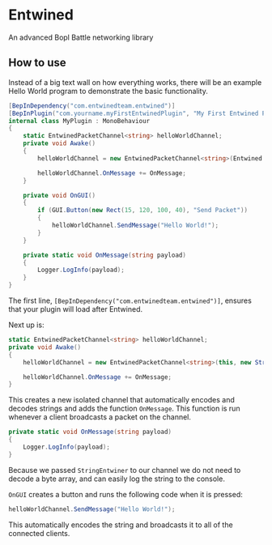 # Entwined
An advanced Bopl Battle networking library

## How to use
Instead of a big text wall on how everything works, there will be an example Hello World program to demonstrate the basic functionality.

```c#
[BepInDependency("com.entwinedteam.entwined")]
[BepInPlugin("com.yourname.myFirstEntwinedPlugin", "My First Entwined Plugin", 1.0.0)]
internal class MyPlugin : MonoBehaviour
{
    static EntwinedPacketChannel<string> helloWorldChannel;
    private void Awake()
    {
        helloWorldChannel = new EntwinedPacketChannel<string>(Entwined.instance, new StringEntwiner());

        helloWorldChannel.OnMessage += OnMessage;
    }

    private void OnGUI()
    {
        if (GUI.Button(new Rect(15, 120, 100, 40), "Send Packet"))
        {
            helloWorldChannel.SendMessage("Hello World!");
        }
    }

    private static void OnMessage(string payload)
    {
        Logger.LogInfo(payload);
    }
}
```

The first line, `[BepInDependency("com.entwinedteam.entwined")]`, ensures that your plugin will load after Entwined.

Next up is:
```c#
static EntwinedPacketChannel<string> helloWorldChannel;
private void Awake()
{
    helloWorldChannel = new EntwinedPacketChannel<string>(this, new StringEntwiner());

    helloWorldChannel.OnMessage += OnMessage;
}
```
This creates a new isolated channel that automatically encodes and decodes strings and adds the function `OnMessage`. This function is run whenever a client broadcasts a packet on the channel.

```c#
private static void OnMessage(string payload)
{
    Logger.LogInfo(payload);
}
```
Because we passed `StringEntwiner` to our channel we do not need to decode a byte array, and can easily log the string to the console.

`OnGUI` creates a button and runs the following code when it is pressed:
```c#
helloWorldChannel.SendMessage("Hello World!");
```
This automatically encodes the string and broadcasts it to all of the connected clients.